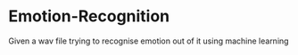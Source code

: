 # Emotion-Recognition
Given a wav file trying to recognise emotion out of it using machine learning
